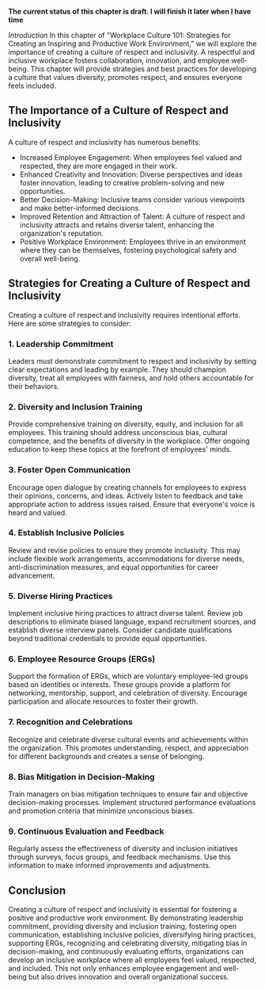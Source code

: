 **The current status of this chapter is draft. I will finish it later when I have time**

*Introduction* In this chapter of "Workplace Culture 101: Strategies for Creating an Inspiring and Productive Work Environment," we will explore the importance of creating a culture of respect and inclusivity. A respectful and inclusive workplace fosters collaboration, innovation, and employee well-being. This chapter will provide strategies and best practices for developing a culture that values diversity, promotes respect, and ensures everyone feels included.

The Importance of a Culture of Respect and Inclusivity
------------------------------------------------------

A culture of respect and inclusivity has numerous benefits:

* Increased Employee Engagement: When employees feel valued and respected, they are more engaged in their work.
* Enhanced Creativity and Innovation: Diverse perspectives and ideas foster innovation, leading to creative problem-solving and new opportunities.
* Better Decision-Making: Inclusive teams consider various viewpoints and make better-informed decisions.
* Improved Retention and Attraction of Talent: A culture of respect and inclusivity attracts and retains diverse talent, enhancing the organization's reputation.
* Positive Workplace Environment: Employees thrive in an environment where they can be themselves, fostering psychological safety and overall well-being.

Strategies for Creating a Culture of Respect and Inclusivity
------------------------------------------------------------

Creating a culture of respect and inclusivity requires intentional efforts. Here are some strategies to consider:

### 1. Leadership Commitment

Leaders must demonstrate commitment to respect and inclusivity by setting clear expectations and leading by example. They should champion diversity, treat all employees with fairness, and hold others accountable for their behaviors.

### 2. Diversity and Inclusion Training

Provide comprehensive training on diversity, equity, and inclusion for all employees. This training should address unconscious bias, cultural competence, and the benefits of diversity in the workplace. Offer ongoing education to keep these topics at the forefront of employees' minds.

### 3. Foster Open Communication

Encourage open dialogue by creating channels for employees to express their opinions, concerns, and ideas. Actively listen to feedback and take appropriate action to address issues raised. Ensure that everyone's voice is heard and valued.

### 4. Establish Inclusive Policies

Review and revise policies to ensure they promote inclusivity. This may include flexible work arrangements, accommodations for diverse needs, anti-discrimination measures, and equal opportunities for career advancement.

### 5. Diverse Hiring Practices

Implement inclusive hiring practices to attract diverse talent. Review job descriptions to eliminate biased language, expand recruitment sources, and establish diverse interview panels. Consider candidate qualifications beyond traditional credentials to provide equal opportunities.

### 6. Employee Resource Groups (ERGs)

Support the formation of ERGs, which are voluntary employee-led groups based on identities or interests. These groups provide a platform for networking, mentorship, support, and celebration of diversity. Encourage participation and allocate resources to foster their growth.

### 7. Recognition and Celebrations

Recognize and celebrate diverse cultural events and achievements within the organization. This promotes understanding, respect, and appreciation for different backgrounds and creates a sense of belonging.

### 8. Bias Mitigation in Decision-Making

Train managers on bias mitigation techniques to ensure fair and objective decision-making processes. Implement structured performance evaluations and promotion criteria that minimize unconscious biases.

### 9. Continuous Evaluation and Feedback

Regularly assess the effectiveness of diversity and inclusion initiatives through surveys, focus groups, and feedback mechanisms. Use this information to make informed improvements and adjustments.

Conclusion
----------

Creating a culture of respect and inclusivity is essential for fostering a positive and productive work environment. By demonstrating leadership commitment, providing diversity and inclusion training, fostering open communication, establishing inclusive policies, diversifying hiring practices, supporting ERGs, recognizing and celebrating diversity, mitigating bias in decision-making, and continuously evaluating efforts, organizations can develop an inclusive workplace where all employees feel valued, respected, and included. This not only enhances employee engagement and well-being but also drives innovation and overall organizational success.
